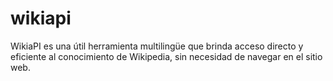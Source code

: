 # wikiapi
WikiaPI es una útil herramienta multilingüe que brinda acceso directo y eficiente al conocimiento de Wikipedia, sin necesidad de navegar en el sitio web.
